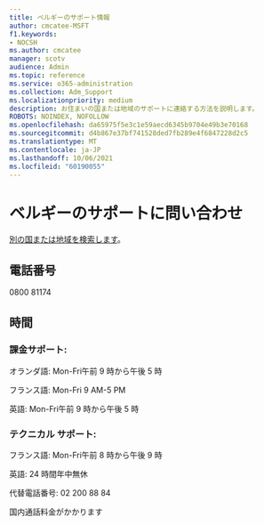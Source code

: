 ```yaml
---
title: ベルギーのサポート情報
author: cmcatee-MSFT
f1.keywords:
- NOCSH
ms.author: cmcatee
manager: scotv
audience: Admin
ms.topic: reference
ms.service: o365-administration
ms.collection: Adm_Support
ms.localizationpriority: medium
description: お住まいの国または地域のサポートに連絡する方法を説明します。
ROBOTS: NOINDEX, NOFOLLOW
ms.openlocfilehash: da65975f5e3c1e59aecd6345b9704e49b3e70168
ms.sourcegitcommit: d4b867e37bf741528ded7fb289e4f6847228d2c5
ms.translationtype: MT
ms.contentlocale: ja-JP
ms.lasthandoff: 10/06/2021
ms.locfileid: "60190055"
---
```

# <a name="contact-support-for-belgium"></a>ベルギーのサポートに問い合わせ

[別の国または地域を検索します](../../business-video/get-help-support.md)。

## <a name="phone-number"></a>電話番号
0800 81174

## <a name="hours"></a>時間
### <a name="billing-support"></a>課金サポート:

オランダ語: Mon-Fri午前 9 時から午後 5 時

フランス語: Mon-Fri 9 AM-5 PM

英語: Mon-Fri午前 9 時から午後 5 時

### <a name="technical-support"></a>テクニカル サポート:

フランス語: Mon-Fri午前 8 時から午後 9 時

英語: 24 時間年中無休

代替電話番号: 02 200 88 84

国内通話料金がかかります

